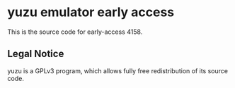 yuzu emulator early access
=============

This is the source code for early-access 4158.

## Legal Notice

yuzu is a GPLv3 program, which allows fully free redistribution of its source code.
